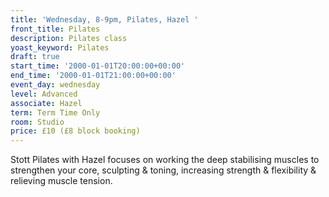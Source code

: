 ```yaml
---
title: 'Wednesday, 8-9pm, Pilates, Hazel '
front_title: Pilates
description: Pilates class
yoast_keyword: Pilates
draft: true
start_time: '2000-01-01T20:00:00+00:00'
end_time: '2000-01-01T21:00:00+00:00'
event_day: wednesday
level: Advanced
associate: Hazel
term: Term Time Only
room: Studio
price: £10 (£8 block booking)
---
```

Stott Pilates with Hazel focuses on working the deep stabilising muscles to strengthen your core, sculpting & toning, increasing strength & flexibility & relieving muscle tension.
